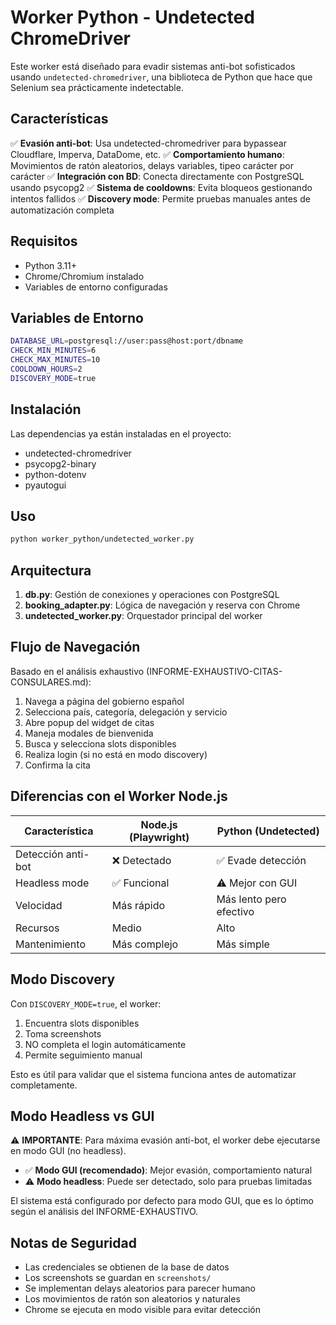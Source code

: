 # Worker Python - Undetected ChromeDriver

Este worker está diseñado para evadir sistemas anti-bot sofisticados usando `undetected-chromedriver`, una biblioteca de Python que hace que Selenium sea prácticamente indetectable.

## Características

✅ **Evasión anti-bot**: Usa undetected-chromedriver para bypassear Cloudflare, Imperva, DataDome, etc.
✅ **Comportamiento humano**: Movimientos de ratón aleatorios, delays variables, tipeo carácter por carácter
✅ **Integración con BD**: Conecta directamente con PostgreSQL usando psycopg2
✅ **Sistema de cooldowns**: Evita bloqueos gestionando intentos fallidos
✅ **Discovery mode**: Permite pruebas manuales antes de automatización completa

## Requisitos

- Python 3.11+
- Chrome/Chromium instalado
- Variables de entorno configuradas

## Variables de Entorno

```bash
DATABASE_URL=postgresql://user:pass@host:port/dbname
CHECK_MIN_MINUTES=6
CHECK_MAX_MINUTES=10
COOLDOWN_HOURS=2
DISCOVERY_MODE=true
```

## Instalación

Las dependencias ya están instaladas en el proyecto:
- undetected-chromedriver
- psycopg2-binary
- python-dotenv
- pyautogui

## Uso

```bash
python worker_python/undetected_worker.py
```

## Arquitectura

1. **db.py**: Gestión de conexiones y operaciones con PostgreSQL
2. **booking_adapter.py**: Lógica de navegación y reserva con Chrome
3. **undetected_worker.py**: Orquestador principal del worker

## Flujo de Navegación

Basado en el análisis exhaustivo (INFORME-EXHAUSTIVO-CITAS-CONSULARES.md):

1. Navega a página del gobierno español
2. Selecciona país, categoría, delegación y servicio
3. Abre popup del widget de citas
4. Maneja modales de bienvenida
5. Busca y selecciona slots disponibles
6. Realiza login (si no está en modo discovery)
7. Confirma la cita

## Diferencias con el Worker Node.js

| Característica | Node.js (Playwright) | Python (Undetected) |
|----------------|---------------------|---------------------|
| Detección anti-bot | ❌ Detectado | ✅ Evade detección |
| Headless mode | ✅ Funcional | ⚠️ Mejor con GUI |
| Velocidad | Más rápido | Más lento pero efectivo |
| Recursos | Medio | Alto |
| Mantenimiento | Más complejo | Más simple |

## Modo Discovery

Con `DISCOVERY_MODE=true`, el worker:
1. Encuentra slots disponibles
2. Toma screenshots
3. NO completa el login automáticamente
4. Permite seguimiento manual

Esto es útil para validar que el sistema funciona antes de automatizar completamente.

## Modo Headless vs GUI

⚠️ **IMPORTANTE**: Para máxima evasión anti-bot, el worker debe ejecutarse en modo GUI (no headless).

- ✅ **Modo GUI (recomendado)**: Mejor evasión, comportamiento natural
- ⚠️ **Modo headless**: Puede ser detectado, solo para pruebas limitadas

El sistema está configurado por defecto para modo GUI, que es lo óptimo según el análisis del INFORME-EXHAUSTIVO.

## Notas de Seguridad

- Las credenciales se obtienen de la base de datos
- Los screenshots se guardan en `screenshots/`
- Se implementan delays aleatorios para parecer humano
- Los movimientos de ratón son aleatorios y naturales
- Chrome se ejecuta en modo visible para evitar detección
